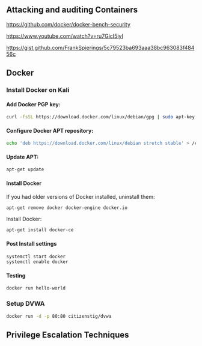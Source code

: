 
## Attacking and auditing Containers

https://github.com/docker/docker-bench-security

https://www.youtube.com/watch?v=ru7GicI5iyI

https://gist.github.com/FrankSpierings/5c79523ba693aaa38bc963083f48456c


## Docker
### Install Docker on Kali
#### Add Docker PGP key:

```bash
curl -fsSL https://download.docker.com/linux/debian/gpg | sudo apt-key add -
```

#### Configure Docker APT repository:

```bash
echo 'deb https://download.docker.com/linux/debian stretch stable' > /etc/apt/sources.list.d/docker.list
```

#### Update APT:

```bash
apt-get update
```

#### Install Docker

If you had older versions of Docker installed, uninstall them:

```bash
apt-get remove docker docker-engine docker.io
```
Install Docker:

```bash
apt-get install docker-ce
```
#### Post Install settings
```bash
systemctl start docker
systemctl enable docker
```
#### Testing
```bash
docker run hello-world
```
### Setup DVWA
```bash
docker run -d -p 80:80 citizenstig/dvwa
```
## Privilege Escalation Techniques